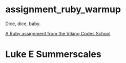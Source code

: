 assignment_ruby_warmup
======================

Dice, dice, baby.

[A Ruby assignment from the Viking Codes School](http://www.vikingcodeschool.com)

# Luke E Summerscales
